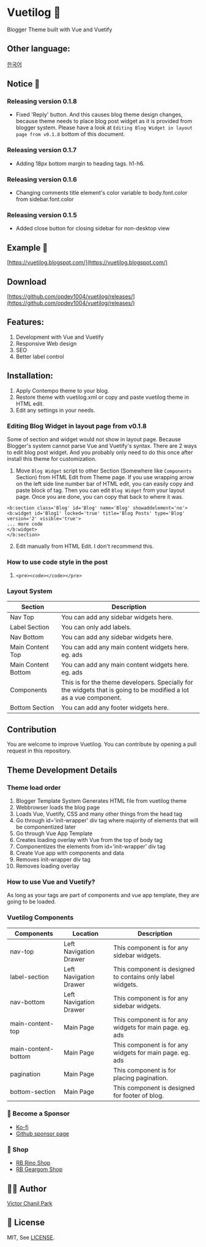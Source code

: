 # Vuetilog 🥇

Blogger Theme built with Vue and Vuetify

## Other language:

[한국어](/lang/ko)

## Notice 📢

### Releasing version 0.1.8

- Fixed 'Reply' button. And this causes blog theme design changes, because theme needs to place blog post widget as it is provided from blogger system. Please have a look at `Editing Blog Widget in layout page from v0.1.8` bottom of this document.

### Releasing version 0.1.7

- Adding 18px bottom margin to heading tags. h1-h6.

### Releasing version 0.1.6

- Changing comments title element's color variable to body.font.color from sidebar.font.color

### Releasing version 0.1.5

- Added close button for closing sidebar for non-desktop view

## Example 📖

[https://vuetilog.blogspot.com/](https://vuetilog.blogspot.com/)

## Download

[https://github.com/opdev1004/vuetilog/releases/](https://github.com/opdev1004/vuetilog/releases/)

## Features:

1. Development with Vue and Vuetify
2. Responsive Web design
3. SEO
4. Better label control

## Installation:

1. Apply Contempo theme to your blog.
2. Restore theme with vuetilog.xml or copy and paste vuetilog theme in HTML edit.
3. Edit any settings in your needs.

### Editing Blog Widget in layout page from v0.1.8

Some of section and widget would not show in layout page. Because Blogger's system cannot parse Vue and Vuetify's syntax. There are 2 ways to edit blog post widget. And you probably only need to do this once after install this theme for customization.

1. Move `Blog Widget` script to other Section (Somewhere like `Components` Section) from HTML Edit from Theme page. If you use wrapping arrow on the left side line number bar of HTML edit, you can easily copy and paste block of tag. Then you can edit `Blog Widget` from your layout page. Once you are done, you can copy that back to where it was.

```
<b:section class='Blog' id='Blog' name='Blog' showaddelement='no'>
<b:widget id='Blog1' locked='true' title='Blog Posts' type='Blog' version='2' visible='true'>
... more code
</b:widget>
</b:section>
```

2. Edit manually from HTML Edit. I don't recommend this.

### How to use code style in the post

1. `<pre><code></code></pre>`

### Layout System

| Section             | Description                                                                                                        |
| ------------------- | ------------------------------------------------------------------------------------------------------------------ |
| Nav Top             | You can add any sidebar widgets here.                                                                              |
| Label Section       | You can only add labels.                                                                                           |
| Nav Bottom          | You can add any sidebar widgets here.                                                                              |
| Main Content Top    | You can add any main content widgets here. eg. ads                                                                 |
| Main Content Bottom | You can add any main content widgets here. eg. ads                                                                 |
| Components          | This is for the theme developers. Specially for the widgets that is going to be modified a lot as a vue component. |
| Bottom Section      | You can add any footer widgets here.                                                                               |

## Contribution

You are welcome to improve Vuetilog.
You can contribute by opening a pull request in this repository.

## Theme Development Details

### Theme load order

1. Blogger Template System Generates HTML file from vuetilog theme
2. Webbrowser loads the blog page
3. Loads Vue, Vuetify, CSS and many other things from the head tag
4. Go through id='init-wrapper' div tag where majority of elements that will be componentized later
5. Go through Vue App Template
6. Creates loading overlay with Vue from the top of body tag
7. Componentizes the elements from id='init-wrapper' div tag
8. Create Vue app with components and data
9. Removes init-wrapper div tag
10. Removes loading overlay

### How to use Vue and Vuetify?

As long as your tags are part of components and vue app template, they are going to be loaded.

### Vuetilog Components

| Components          | Location               | Description                                                |
| ------------------- | ---------------------- | ---------------------------------------------------------- |
| nav-top             | Left Navigation Drawer | This component is for any sidebar widgets.                 |
| label-section       | Left Navigation Drawer | This component is designed to contains only label widgets. |
| nav-bottom          | Left Navigation Drawer | This component is for any sidebar widgets.                 |
| main-content-top    | Main Page              | This component is for any widgets for main page. eg. ads   |
| main-content-bottom | Main Page              | This component is for any widgets for main page. eg. ads   |
| pagination          | Main Page              | This component is for placing pagination.                  |
| bottom-section      | Main Page              | This component is designed for footer of blog.             |

### 👼 Become a Sponsor

- [Ko-fi](https://ko-fi.com/opdev1004)
- [Github sponsor page](https://github.com/sponsors/opdev1004)

### 🎁 Shop

- [RB Rino Shop](https://www.redbubble.com/shop/ap/149559711)
- [RB Geargom Shop](https://www.redbubble.com/people/Geargom/shop)

## 👨‍💻 Author

[Victor Chanil Park](https://github.com/opdev1004)

## 💯 License

MIT, See [LICENSE](./LICENSE).
